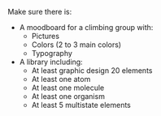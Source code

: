 Make sure there is: 

- A moodboard for a climbing group with:
    - Pictures
    - Colors (2 to 3 main colors)
    - Typography
- A library including:
    - At least graphic design 20 elements
    - At least one atom
    - At least one molecule
    - At least one organism
    - At least 5 multistate elements